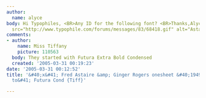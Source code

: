 ```yaml
---
author:
  name: alyce
body: Hi Typophiles, <BR>Any ID for the following font? <BR>Thanks,Alyce <BR> <BR><img
  src="http://www.typophile.com/forums/messages/83/68418.gif" alt="Astaire Rogers">
comments:
- author:
    name: Miss Tiffany
    picture: 110563
  body: They started with Futura Extra Bold Condensed
  created: '2005-03-31 00:19:23'
date: '2005-03-31 00:12:52'
title: '&#40;x&#41; Fred Astaire &amp; Ginger Rogers onesheet &#40;1949&#41; - &#40;similar
  to&#41; Futura Cond {Tiff}'

---
```

